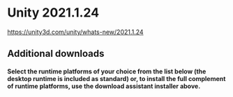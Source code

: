 # Unity 2021.1.24

https://unity3d.com/unity/whats-new/2021.1.24

## Additional downloads



#### Select the runtime platforms of your choice from the list below (the desktop runtime is included as standard) or, to install the full complement of runtime platforms, use the download assistant installer above.
